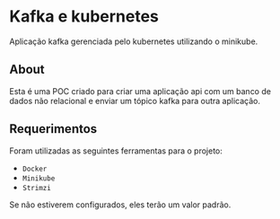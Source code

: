 # Kafka e kubernetes
Aplicação kafka gerenciada pelo kubernetes utilizando o minikube.

## About

Esta é uma POC criado para criar uma aplicação api com um banco de dados não relacional e enviar um tópico kafka para outra aplicação.

## Requerimentos

Foram utilizadas as seguintes ferramentas para o projeto:

* `Docker`
* `Minikube`
* `Strimzi`


Se não estiverem configurados, eles terão um valor padrão.
